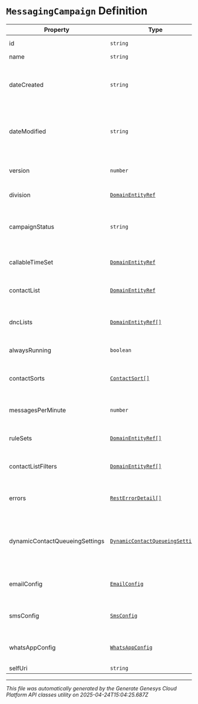 # `MessagingCampaign` Definition

| Property | Type | Required | Description |
|----------|------|----------|-------------|
| id | `string` | No | The globally unique identifier for the object. |
| name | `string` | No |  |
| dateCreated | `string` | No | Creation time of the entity. Date time is represented as an ISO-8601 string. For example: yyyy-MM-ddTHH:mm:ss[.mmm]Z |
| dateModified | `string` | No | Last modified time of the entity. Date time is represented as an ISO-8601 string. For example: yyyy-MM-ddTHH:mm:ss[.mmm]Z |
| version | `number` | No | Required for updates, must match the version number of the most recent update |
| division | [`DomainEntityRef`](domainentityref-definition.md) | No | The division this entity belongs to. |
| campaignStatus | `string` | No | The current status of the messaging campaign. A messaging campaign may be turned 'on' or 'off'. |
| callableTimeSet | [`DomainEntityRef`](domainentityref-definition.md) | No | The callable time set for this messaging campaign. |
| contactList | [`DomainEntityRef`](domainentityref-definition.md) | Yes | The contact list that this messaging campaign will send messages for. |
| dncLists | [`DomainEntityRef[]`](domainentityref-definition.md) | No | The dnc lists to check before sending a message for this messaging campaign. |
| alwaysRunning | `boolean` | No | Whether this messaging campaign is always running |
| contactSorts | [`ContactSort[]`](contactsort-definition.md) | No | The order in which to sort contacts for dialing, based on up to four columns. |
| messagesPerMinute | `number` | Yes | How many messages this messaging campaign will send per minute. |
| ruleSets | [`DomainEntityRef[]`](domainentityref-definition.md) | No | Rule Sets to be applied while this campaign is sending messages |
| contactListFilters | [`DomainEntityRef[]`](domainentityref-definition.md) | No | The contact list filter to check before sending a message for this messaging campaign. |
| errors | [`RestErrorDetail[]`](resterrordetail-definition.md) | No | A list of current error conditions associated with this messaging campaign. |
| dynamicContactQueueingSettings | [`DynamicContactQueueingSettings`](dynamiccontactqueueingsettings-definition.md) | No | Indicates (when true) that the campaign supports dynamic queueing of the contact list at the time of a request for contacts. |
| emailConfig | [`EmailConfig`](emailconfig-definition.md) | No | Configuration for this messaging campaign to send Email messages. |
| smsConfig | [`SmsConfig`](smsconfig-definition.md) | No | Configuration for this messaging campaign to send SMS messages. |
| whatsAppConfig | [`WhatsAppConfig`](whatsappconfig-definition.md) | No | Configuration for this messaging campaign to send WhatsApp messages. |
| selfUri | `string` | No | The URI for this object |

---

*This file was automatically generated by the Generate Genesys Cloud Platform API classes utility on 2025-04-24T15:04:25.687Z*